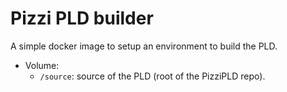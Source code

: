 # Pizzi PLD builder

A simple docker image to setup an environment to build the PLD.

- Volume:
    - `/source`: source of the PLD (root of the PizziPLD repo).
